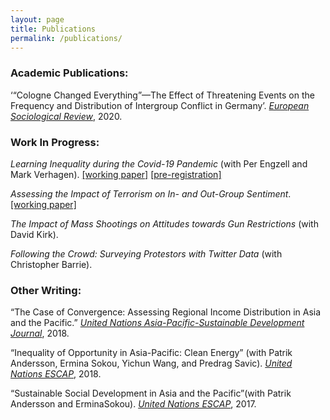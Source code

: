 ```yaml
---
layout: page
title: Publications
permalink: /publications/
---
```


### Academic Publications: 

‘“Cologne Changed Everything”—The Effect of Threatening Events on the Frequency and Distribution of Intergroup Conflict in Germany’. [_European Sociological Review_](https://academic.oup.com/esr/advance-article-abstract/doi/10.1093/esr/jcaa007/5814862), 2020. 



### Work In Progress:

_Learning Inequality during the Covid-19 Pandemic_ (with Per Engzell and Mark Verhagen). 
[[working paper]](https://osf.io/preprints/socarxiv/ve4z7/) [[pre-registration]](https://osf.io/ngpt2/)

_Assessing the Impact of Terrorism on In- and Out-Group Sentiment_.[[working paper]](https://github.com/ArunFrey/arunfrey.github.io/blob/master/assets/Paper2.pdf)

_The Impact of Mass Shootings on Attitudes towards Gun Restrictions_ (with David Kirk).


_Following the Crowd: Surveying Protestors with Twitter Data_ (with Christopher Barrie). 




### Other Writing:

“The Case of Convergence: Assessing Regional Income Distribution in Asia and the Pacific.” [_United Nations Asia-Pacific-Sustainable Development Journal_](https://econpapers.repec.org/article/untjapsdj/v_3a25_3ay_3a2018_3ai_3a2_3ap_3a1-19.htm), 2018.

“Inequality of Opportunity in Asia-Pacific: Clean Energy” (with Patrik Andersson, Ermina Sokou, Yichun Wang, and Predrag Savic). [_United Nations ESCAP_](https://www.unescap.org/resources/inequality-opportunity-asia-and-pacific-clean-energy), 2018.

“Sustainable Social Development in Asia and the Pacific”(with Patrik Andersson and ErminaSokou). [_United Nations ESCAP_](https://www.unescap.org/sites/default/files/publications/Sustainable%20Social%20Development%20in%20A-P.pdf), 2017.

